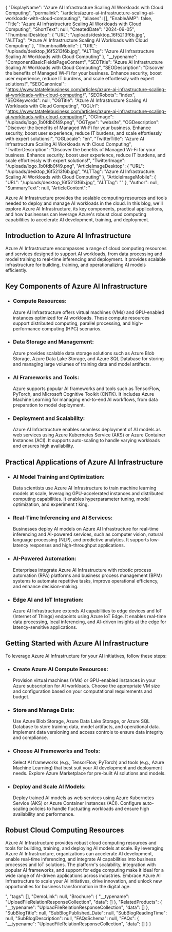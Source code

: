 {
  "DisplayName": "Azure AI Infrastructure Scaling AI Workloads with Cloud Computing",
  "permalink": "/articles/azure-ai-infrastructure-scaling-ai-workloads-with-cloud-computing/",
  "aliases": [],
  "EnableAMP": false,
  "Title": "Azure AI Infrastructure Scaling AI Workloads with Cloud Computing",
  "ShortText": null,
  "CreatedDate": "2024-09-05",
  "ThumbnailDesktop": {
    "URL": "/uploads/desktop_16f5213f6b.jpg",
    "ALTTag": "Azure AI Infrastructure Scaling AI Workloads with Cloud Computing"
  },
  "ThumbnailMobile": {
    "URL": "/uploads/desktop_16f5213f6b.jpg",
    "ALTTag": "Azure AI Infrastructure Scaling AI Workloads with Cloud Computing"
  },
  "__typename": "ComponentBasicFieldsPageContent",
  "SEOTitle": "Azure AI Infrastructure Scaling AI Workloads with Cloud Computing",
  "SEODescription": "Discover the benefits of Managed Wi-Fi for your business. Enhance security, boost user experience, reduce IT burdens, and scale effortlessly with expert solutions!",
  "SEOCanonical": "https://www.tatatelebusiness.com/articles/azure-ai-infrastructure-scaling-ai-workloads-with-cloud-computing/",
  "SEORobots": "index",
  "SEOKeywords": null,
  "OGTitle": "Azure AI Infrastructure Scaling AI Workloads with Cloud Computing",
  "OGUrl": "https://www.tatatelebusiness.com/articles/azure-ai-infrastructure-scaling-ai-workloads-with-cloud-computing/",
  "OGImage": "/uploads/logo_1b0fdb0f49.png",
  "OGType": "website",
  "OGDescription": "Discover the benefits of Managed Wi-Fi for your business. Enhance security, boost user experience, reduce IT burdens, and scale effortlessly with expert solutions!",
  "OGLocale": "en",
  "TwitterTitle": "Azure AI Infrastructure Scaling AI Workloads with Cloud Computing",
  "TwitterDescription": "Discover the benefits of Managed Wi-Fi for your business. Enhance security, boost user experience, reduce IT burdens, and scale effortlessly with expert solutions!",
  "TwitterImage": "/uploads/logo_1b0fdb0f49.png",
  "ArticleImageDesktop": {
    "URL": "/uploads/desktop_16f5213f6b.jpg",
    "ALTTag": "Azure AI Infrastructure: Scaling AI Workloads with Cloud Computing"
  },
  "ArticleImageMobile": {
    "URL": "/uploads/desktop_16f5213f6b.jpg",
    "ALTTag": ""
  },
  "Author": null,
  "SummaryText": null,
  "ArticleContent": "<p>Azure AI Infrastructure provides the scalable computing resources and tools needed to deploy and manage AI workloads in the cloud. In this blog, we'll explore Azure AI Infrastructure, its key components, practical applications, and how businesses can leverage Azure's robust cloud computing capabilities to accelerate AI development, training, and deployment.</p><h2>Introduction to Azure AI Infrastructure</h2><p>Azure AI Infrastructure encompasses a range of cloud computing resources and services designed to support AI workloads, from data processing and model training to real-time inferencing and deployment. It provides scalable infrastructure for building, training, and operationalizing AI models efficiently.</p><h2>Key Components of Azure AI Infrastructure</h2><ul><li><h3>Compute Resources:</h3><p>Azure AI Infrastructure offers virtual machines (VMs) and GPU-enabled instances optimized for AI workloads. These compute resources support distributed computing, parallel processing, and high-performance computing (HPC) scenarios.</p></li><li><h3>Data Storage and Management:</h3><p>Azure provides scalable data storage solutions such as Azure Blob Storage, Azure Data Lake Storage, and Azure SQL Database for storing and managing large volumes of training data and model artifacts.</p></li><li><h3>AI Frameworks and Tools:</h3><p>Azure supports popular AI frameworks and tools such as TensorFlow, PyTorch, and Microsoft Cognitive Toolkit (CNTK). It includes Azure Machine Learning for managing end-to-end AI workflows, from data preparation to model deployment.</p></li><li><h3>Deployment and Scalability:</h3><p>Azure AI Infrastructure enables seamless deployment of AI models as web services using Azure Kubernetes Service (AKS) or Azure Container Instances (ACI). It supports auto-scaling to handle varying workloads and ensures high availability.</p></li></ul><h2>Practical Applications of Azure AI Infrastructure</h2><ul><li><h3>AI Model Training and Optimization:</h3><p>Data scientists use Azure AI Infrastructure to train machine learning models at scale, leveraging GPU-accelerated instances and distributed computing capabilities. It enables hyperparameter tuning, model optimization, and experiment t king.</p></li><li><h3>Real-Time Inferencing and AI Services:</h3><p>Businesses deploy AI models on Azure AI Infrastructure for real-time inferencing and AI-powered services, such as computer vision, natural language processing (NLP), and predictive analytics. It supports low-latency responses and high-throughput applications.</p></li><li><h3>AI-Powered Automation:</h3><p>Enterprises integrate Azure AI Infrastructure with robotic process automation (RPA) platforms and business process management (BPM) systems to automate repetitive tasks, improve operational efficiency, and enhance decision-making.</p></li><li><h3>Edge AI and IoT Integration:</h3><p>Azure AI Infrastructure extends AI capabilities to edge devices and IoT (Internet of Things) endpoints using Azure IoT Edge. It enables real-time data processing, local inferencing, and AI-driven insights at the edge for latency-sensitive applications.</p></li></ul><h2>Getting Started with Azure AI Infrastructure</h2><p>To leverage Azure AI Infrastructure for your AI initiatives, follow these steps:</p><ul><li><h3>Create Azure AI Compute Resources:</h3><p>Provision virtual machines (VMs) or GPU-enabled instances in your Azure subscription for AI workloads. Choose the appropriate VM size and configuration based on your computational requirements and budget.</p></li><li><h3>Store and Manage Data:</h3><p>Use Azure Blob Storage, Azure Data Lake Storage, or Azure SQL Database to store training data, model artifacts, and operational data. Implement data versioning and access controls to ensure data integrity and compliance.</p></li><li><h3>Choose AI Frameworks and Tools:</h3><p>Select AI frameworks (e.g., TensorFlow, PyTorch) and tools (e.g., Azure Machine Learning) that best suit your AI development and deployment needs. Explore Azure Marketplace for pre-built AI solutions and models.</p></li><li><h3>Deploy and Scale AI Models:</h3><p>Deploy trained AI models as web services using Azure Kubernetes Service (AKS) or Azure Container Instances (ACI). Configure auto-scaling policies to handle fluctuating workloads and ensure high availability and performance.</p></li></ul><h2>Robust Cloud Computing Resources</h2><p>Azure AI Infrastructure provides robust cloud computing resources and tools for building, training, and deploying AI models at scale. By leveraging Azure AI Infrastructure, organizations can accelerate AI development, enable real-time inferencing, and integrate AI capabilities into business processes and IoT solutions. The platform's scalability, integration with popular AI frameworks, and support for edge computing make it ideal for a wide range of AI-driven applications across industries. Embrace Azure AI Infrastructure to scale your AI initiatives, drive innovation, and unlock new opportunities for business transformation in the digital age.</p>",
  "tags": [],
  "DemoLink": null,
  "Brochure": {
    "__typename": "UploadFileRelationResponseCollection",
    "data": []
  },
  "RelatedProducts": {
    "__typename": "UploadFileRelationResponseCollection",
    "data": []
  },
  "SubBlogTitle": null,
  "SubBlogPublished_Date": null,
  "SubBlogReadingTime": null,
  "SubBlogDescription": null,
  "FAQsSchema": null,
  "FAQs": {
    "__typename": "UploadFileRelationResponseCollection",
    "data": []
  }
}